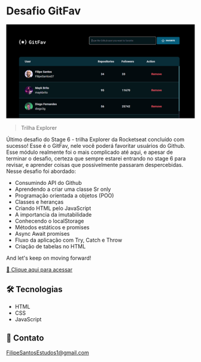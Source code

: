 # Desafio GitFav

![preview](./.github/preview.png)

> Trilha Explorer

Último desafio do Stage 6 - trilha Explorer da Rocketseat concluído com sucesso! Esse é o GitFav, nele você poderá favoritar usuários do Github. Esse módulo realmente foi o mais complicado até aqui, e apesar de terminar o desafio, certeza que sempre estarei entrando no stage 6 para revisar, e aprender coisas que possivelmente passaram despercebidas. Nesse desafio foi abordado:

- Consumindo API do Github
- Aprendendo a criar uma classe Sr only
- Programação orientada a objetos (POO)
- Classes e heranças
- Criando HTML pelo JavaScript
- A importancia da imutabilidade 
- Conhecendo o localStorage
- Métodos estáticos e promises
- Async Await promises
- Fluxo da aplicação com Try, Catch e Throw
- Criação de tabelas no HTML

And let's keep on moving forward!

[🔗 Clique aqui para acessar](https://filipesantos07.github.io/Desafio-GitFav-Stage-6/)

## 🛠️ Tecnologias

- HTML
- CSS
- JavaScript

## 💛 Contato

FilipeSantosEstudos1@gmail.com
